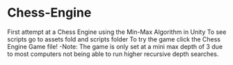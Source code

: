 # Chess-Engine
First attempt at a Chess Engine using the Min-Max Algorithm in Unity
To see scripts go to assets fold and scripts folder
To try the game click the Chess Engine Game file! -Note: The game is only set at a mini max depth of 3 due to most computers not being able to run higher recursive depth searches.
